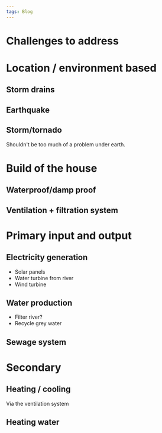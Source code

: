 ```yaml
---
tags: Blog
---
```


# 
# Challenges to address
# Location / environment based
## Storm drains
## Earthquake
## Storm/tornado
Shouldn't be too much of a problem under earth.

# Build of the house
## Waterproof/damp proof 
## Ventilation + filtration system

# Primary input and output
## Electricity generation
- Solar panels
- Water turbine from river
- Wind turbine
## Water production
- Filter river?
- Recycle grey water
## Sewage system

# Secondary 

## Heating / cooling 
Via the ventilation system 
## Heating water